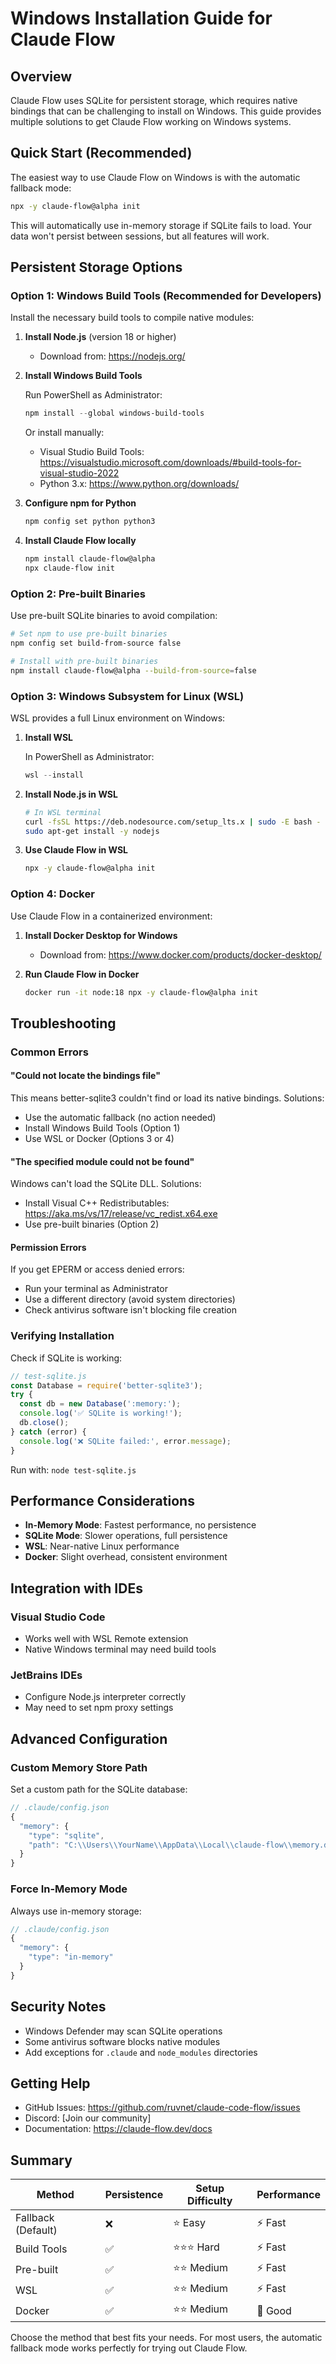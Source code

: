 # Windows Installation Guide for Claude Flow

## Overview

Claude Flow uses SQLite for persistent storage, which requires native bindings that can be challenging to install on Windows. This guide provides multiple solutions to get Claude Flow working on Windows systems.

## Quick Start (Recommended)

The easiest way to use Claude Flow on Windows is with the automatic fallback mode:

```bash
npx -y claude-flow@alpha init
```

This will automatically use in-memory storage if SQLite fails to load. Your data won't persist between sessions, but all features will work.

## Persistent Storage Options

### Option 1: Windows Build Tools (Recommended for Developers)

Install the necessary build tools to compile native modules:

1. **Install Node.js** (version 18 or higher)
   - Download from: <https://nodejs.org/>

2. **Install Windows Build Tools**

   Run PowerShell as Administrator:

   ```powershell
   npm install --global windows-build-tools
   ```

   Or install manually:
   - Visual Studio Build Tools: <https://visualstudio.microsoft.com/downloads/#build-tools-for-visual-studio-2022>
   - Python 3.x: <https://www.python.org/downloads/>

3. **Configure npm for Python**

   ```bash
   npm config set python python3
   ```

4. **Install Claude Flow locally**

   ```bash
   npm install claude-flow@alpha
   npx claude-flow init
   ```

### Option 2: Pre-built Binaries

Use pre-built SQLite binaries to avoid compilation:

```bash
# Set npm to use pre-built binaries
npm config set build-from-source false

# Install with pre-built binaries
npm install claude-flow@alpha --build-from-source=false
```

### Option 3: Windows Subsystem for Linux (WSL)

WSL provides a full Linux environment on Windows:

1. **Install WSL**

   In PowerShell as Administrator:

   ```powershell
   wsl --install
   ```

2. **Install Node.js in WSL**

   ```bash
   # In WSL terminal
   curl -fsSL https://deb.nodesource.com/setup_lts.x | sudo -E bash -
   sudo apt-get install -y nodejs
   ```

3. **Use Claude Flow in WSL**

   ```bash
   npx -y claude-flow@alpha init
   ```

### Option 4: Docker

Use Claude Flow in a containerized environment:

1. **Install Docker Desktop for Windows**
   - Download from: <https://www.docker.com/products/docker-desktop/>

2. **Run Claude Flow in Docker**

   ```bash
   docker run -it node:18 npx -y claude-flow@alpha init
   ```

## Troubleshooting

### Common Errors

#### "Could not locate the bindings file"

This means better-sqlite3 couldn't find or load its native bindings. Solutions:

- Use the automatic fallback (no action needed)
- Install Windows Build Tools (Option 1)
- Use WSL or Docker (Options 3 or 4)

#### "The specified module could not be found"

Windows can't load the SQLite DLL. Solutions:

- Install Visual C++ Redistributables: <https://aka.ms/vs/17/release/vc_redist.x64.exe>
- Use pre-built binaries (Option 2)

#### Permission Errors

If you get EPERM or access denied errors:

- Run your terminal as Administrator
- Use a different directory (avoid system directories)
- Check antivirus software isn't blocking file creation

### Verifying Installation

Check if SQLite is working:

```javascript
// test-sqlite.js
const Database = require('better-sqlite3');
try {
  const db = new Database(':memory:');
  console.log('✅ SQLite is working!');
  db.close();
} catch (error) {
  console.log('❌ SQLite failed:', error.message);
}
```

Run with: `node test-sqlite.js`

## Performance Considerations

- **In-Memory Mode**: Fastest performance, no persistence
- **SQLite Mode**: Slower operations, full persistence
- **WSL**: Near-native Linux performance
- **Docker**: Slight overhead, consistent environment

## Integration with IDEs

### Visual Studio Code

- Works well with WSL Remote extension
- Native Windows terminal may need build tools

### JetBrains IDEs

- Configure Node.js interpreter correctly
- May need to set npm proxy settings

## Advanced Configuration

### Custom Memory Store Path

Set a custom path for the SQLite database:

```javascript
// .claude/config.json
{
  "memory": {
    "type": "sqlite",
    "path": "C:\\Users\\YourName\\AppData\\Local\\claude-flow\\memory.db"
  }
}
```

### Force In-Memory Mode

Always use in-memory storage:

```javascript
// .claude/config.json
{
  "memory": {
    "type": "in-memory"
  }
}
```

## Security Notes

- Windows Defender may scan SQLite operations
- Some antivirus software blocks native modules
- Add exceptions for `.claude` and `node_modules` directories

## Getting Help

- GitHub Issues: <https://github.com/ruvnet/claude-code-flow/issues>
- Discord: [Join our community]
- Documentation: <https://claude-flow.dev/docs>

## Summary

| Method | Persistence | Setup Difficulty | Performance |
|--------|-------------|------------------|-------------|
| Fallback (Default) | ❌ | ⭐ Easy | ⚡ Fast |
| Build Tools | ✅ | ⭐⭐⭐ Hard | ⚡ Fast |
| Pre-built | ✅ | ⭐⭐ Medium | ⚡ Fast |
| WSL | ✅ | ⭐⭐ Medium | ⚡ Fast |
| Docker | ✅ | ⭐⭐ Medium | 🔄 Good |

Choose the method that best fits your needs. For most users, the automatic fallback mode works perfectly for trying out Claude Flow.
